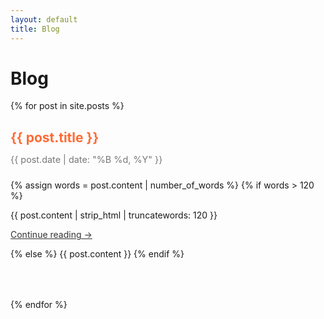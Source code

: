 ```yaml
---
layout: default
title: Blog
---
```


# Blog

{% for post in site.posts %}
<article style="margin-bottom: 4rem;">
  <h2 style="margin-bottom: 0.5rem;">
    <a href="{{ post.url | relative_url }}" style="color: #ff6b35; text-decoration: none;">
      {{ post.title }}
    </a>
  </h2>
  <p style="font-size: 0.9rem; color: #777; margin-bottom: 1.5rem;">
    {{ post.date | date: "%B %d, %Y" }}
  </p>

  {% assign words = post.content | number_of_words %}
  {% if words > 120 %}
    <p>{{ post.content | strip_html | truncatewords: 120 }}</p>
    <p><a href="{{ post.url | relative_url }}" style="text-decoration: underline; color: #333;">Continue reading →</a></p>
  {% else %}
    {{ post.content }}
  {% endif %}
</article>
{% endfor %}
